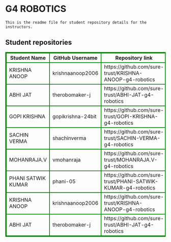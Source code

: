 # G4 ROBOTICS
    This is the readme file for student repository details for the instructors.
## Student repositories 
<table style="border : 2px solid green; width:100%;">
<tr >
<th style="border : 2px solid green;">Student Name</th>
<th style="border : 2px solid green;">GitHub Username</th>
<th style="border : 2px solid green;">Repository link</th>
</tr>
<tr style="border : 2px solid green;">
<td style="border : 2px solid green;">KRISHNA ANOOP</td> 

<td style="border : 2px solid green;">krishnaanoop2006</td> 

<td style="border : 2px solid green;">https://github.com/sure-trust/KRISHNA-ANOOP-g4-robotics</td> 
</tr>

<tr style="border : 2px solid green;">
<td style="border : 2px solid green;">ABHI JAT</td> 

<td style="border : 2px solid green;">therobomaker-j</td> 

<td style="border : 2px solid green;">https://github.com/sure-trust/ABHI-JAT-g4-robotics</td> 
</tr>

<tr style="border : 2px solid green;">
<td style="border : 2px solid green;">GOPI KRISHNA</td> 

<td style="border : 2px solid green;">gopikrishna-24bit</td> 

<td style="border : 2px solid green;">https://github.com/sure-trust/GOPI-KRISHNA-g4-robotics</td> 
</tr>

<tr style="border : 2px solid green;">
<td style="border : 2px solid green;">SACHIN VERMA</td> 

<td style="border : 2px solid green;">shachinverma</td> 

<td style="border : 2px solid green;">https://github.com/sure-trust/SACHIN-VERMA-g4-robotics</td> 
</tr>

<tr style="border : 2px solid green;">
<td style="border : 2px solid green;">MOHANRAJA.V</td> 

<td style="border : 2px solid green;">vmohanraja</td> 

<td style="border : 2px solid green;">https://github.com/sure-trust/MOHANRAJA.V-g4-robotics</td> 
</tr>

<tr style="border : 2px solid green;">
<td style="border : 2px solid green;">PHANI SATWIK KUMAR</td> 

<td style="border : 2px solid green;">phani-05</td> 

<td style="border : 2px solid green;">https://github.com/sure-trust/PHANI-SATWIK-KUMAR-g4-robotics</td> 
</tr>

<tr style="border : 2px solid green;">
<td style="border : 2px solid green;">KRISHNA ANOOP</td> 

<td style="border : 2px solid green;">krishnaanoop2006</td> 

<td style="border : 2px solid green;">https://github.com/sure-trust/KRISHNA-ANOOP-g4-robotics</td> 
</tr>

<tr style="border : 2px solid green;">
<td style="border : 2px solid green;">ABHI JAT</td> 

<td style="border : 2px solid green;">therobomaker-j</td> 

<td style="border : 2px solid green;">https://github.com/sure-trust/ABHI-JAT-g4-robotics</td> 
</tr>
